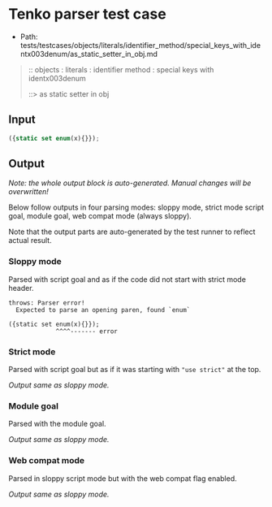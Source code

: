 # Tenko parser test case

- Path: tests/testcases/objects/literals/identifier_method/special_keys_with_identx003denum/as_static_setter_in_obj.md

> :: objects : literals : identifier method : special keys with identx003denum
>
> ::> as static setter in obj

## Input

`````js
({static set enum(x){}});
`````

## Output

_Note: the whole output block is auto-generated. Manual changes will be overwritten!_

Below follow outputs in four parsing modes: sloppy mode, strict mode script goal, module goal, web compat mode (always sloppy).

Note that the output parts are auto-generated by the test runner to reflect actual result.

### Sloppy mode

Parsed with script goal and as if the code did not start with strict mode header.

`````
throws: Parser error!
  Expected to parse an opening paren, found `enum`

({static set enum(x){}});
             ^^^^------- error
`````

### Strict mode

Parsed with script goal but as if it was starting with `"use strict"` at the top.

_Output same as sloppy mode._

### Module goal

Parsed with the module goal.

_Output same as sloppy mode._

### Web compat mode

Parsed in sloppy script mode but with the web compat flag enabled.

_Output same as sloppy mode._
